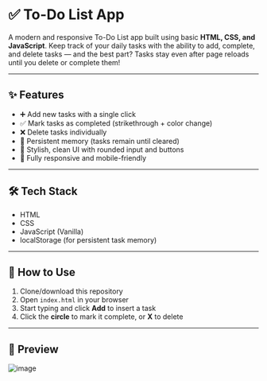 # ✅ To-Do List App

A modern and responsive To-Do List app built using basic **HTML, CSS, and JavaScript**. Keep track of your daily tasks with the ability to add, complete, and delete tasks — and the best part? Tasks stay even after page reloads until you delete or complete them!

---

## ✨ Features

- ➕ Add new tasks with a single click
- ✅ Mark tasks as completed (strikethrough + color change)
- ❌ Delete tasks individually
- 💾 Persistent memory (tasks remain until cleared)
- 🎨 Stylish, clean UI with rounded input and buttons
- 🔁 Fully responsive and mobile-friendly

---

## 🛠️ Tech Stack

- HTML
- CSS
- JavaScript (Vanilla)
- localStorage (for persistent task memory)

---

## 🚀 How to Use

1. Clone/download this repository
2. Open `index.html` in your browser
3. Start typing and click **Add** to insert a task
4. Click the **circle** to mark it complete, or **X** to delete

---

## 📸 Preview
![image](https://github.com/user-attachments/assets/632887a1-9cc7-49d4-afa4-5391d1278908)
